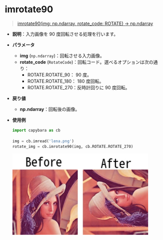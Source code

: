# imrotate90

> [imrotate90(img: np.ndarray, rotate_code: ROTATE) -> np.ndarray](https://github.com/DocsaidLab/Capybara/blob/975d62fba4f76db59e715c220f7a2af5ad8d050e/capybara/vision/geometric.py#L66)

- **説明**：入力画像を 90 度回転させる処理を行います。

- **パラメータ**

  - **img** (`np.ndarray`)：回転させる入力画像。
  - **rotate_code** (`RotateCode`)：回転コード。選べるオプションは次の通り：
    - ROTATE.ROTATE_90： 90 度。
    - ROTATE.ROTATE_180： 180 度回転。
    - ROTATE.ROTATE_270：反時計回りに 90 度回転。

- **戻り値**

  - **np.ndarray**：回転後の画像。

- **使用例**

  ```python
  import capybara as cb

  img = cb.imread('lena.png')
  rotate_img = cb.imrotate90(img, cb.ROTATE.ROTATE_270)
  ```

  ![imrotate90](./resource/test_imrotate90.jpg)
